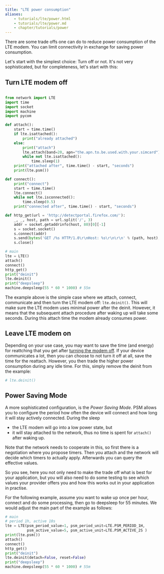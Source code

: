 ```yaml
---
title: "LTE power consumption"
aliases:
    - tutorials/lte/power.html
    - tutorials/lte/power.md
    - chapter/tutorials/power
---
```


There are some trade offs one can do to reduce power consumption of the LTE modem. You can limit connectivity in exchange for saving power consumption.

Let's start with the simplest choice: Turn off or not. It's not very sophisticated, but for completeness, let's start with this:


## Turn LTE modem off <a id="lte-power-off" ></a>

```python

from network import LTE
import time
import socket
import machine
import pycom

def attach():
    start = time.time()
    if lte.isattached():
        print("already attached")
    else:
        print("attach")
        lte.attach(band=20, apn="the.apn.to.be.used.with.your.simcard")
        while not lte.isattached():
            time.sleep(1)
    print("attached after", time.time() - start, "seconds")
    print(lte.psm())

def connect():
    print("connect")
    start = time.time()
    lte.connect()
    while not lte.isconnected():
        time.sleep(0.5)
    print("connected after", time.time() - start, "seconds")

def http_get(url = 'http://detectportal.firefox.com/'):
    _, _, host, path = url.split('/', 3)
    addr = socket.getaddrinfo(host, 80)[0][-1]
    s = socket.socket()
    s.connect(addr)
    s.send(bytes('GET /%s HTTP/1.0\r\nHost: %s\r\n\r\n' % (path, host), 'utf8'))
    s.close()

# main
lte = LTE()
attach()
connect()
http_get()
print("deinit")
lte.deinit()
print("deepsleep")
machine.deepsleep(55 * 60 * 1000) # 55m
```

The example above is the simple case where we attach, connect, communicate and then turn the LTE modem off: `lte.deinit()`. This will make sure the LTE modem uses minimal power after the deinit. However, it means that the subsequent attach procedure after waking up will take some seconds. During this attach time the modem already consumes power.

## Leave LTE modem on

Depending on your use case, you may want to save the time (and energy) for reattching that you get after [turning the modem off](#lte-power-off).
If your device communicates a lot, then you can choose to not turn it off at all, save the time for the reattach. However, you then trade the higher power consumption during any idle time. For this, simply remove the deinit from the example:


```python
# lte.deinit()
```

## Power Saving Mode

A more sophisticated configuration, is the _Power Saving Mode_. PSM allows you to configure the period how often the device will connect and how long it will stay actively connected. During the sleep
- the LTE modem will go into a low power state, but
- it will stay attached to the network, thus no time is spent for `attach()` after waking up.

Note that the network needs to cooperate in this, so first there is a negotiation where you propose timers. Then you attach and the network will decide which timers to actually apply. Afterwards you can query the effective values.

So you see, here you not only need to make the trade off what is best for your application, but you will also need to do some testing to see which values your provider offers you and how this works out in your application in practise.

For the following example, assume you want to wake up once per hour, connect and do some processing, then go to deepsleep for 55 minutes. We would adjust the main part of the example as follows:

```python
# main
# period 1h, active 10s
lte = LTE(psm_period_value=1, psm_period_unit=LTE.PSM_PERIOD_1H,
          psm_active_value=5, psm_active_unit=LTE.PSM_ACTIVE_2S )
print(lte.psm())
attach()
connect()
http_get()
print("deinit")
lte.deinit(detach=False, reset=False)
print("deepsleep")
machine.deepsleep(55 * 60 * 1000) # 55m
```
